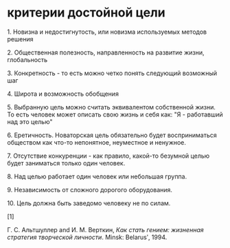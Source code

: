 # критерии достойной цели
1\. Новизна и недостигнутость, или новизма используемых методов решения

2\. Общественная полезность, направленность на развитие жизни, глобальность

3\. Конкретность - то есть можно четко понять следующий возможный шаг

4\. Широта и возможность обобщения

5\. Выбранную цель можно считать эквивалентом собственной жизни. То есть человек может описать свою жизнь и себя как: "Я - работавший над это целью"

6\. Еретичность. Новаторская цель обязательно будет восприниматься обществом как что-то непонятное, неуместное и ненужное.

7\. Отсутствие конкуренции - как правило, какой-то безумной целью будет заниматься только один человек.

8\. Над целью работает один человек или небольшая группа.

9\. Независимость от сложного дорогого оборудования.

10\. Цель должна быть заведомо человеку не по силам.

\[1\]

Г. С. Альтшуллер and И. М. Верткин, _Как стать гением: жизненная стратегия творческой личности_. Minsk: Belarusʹ, 1994.